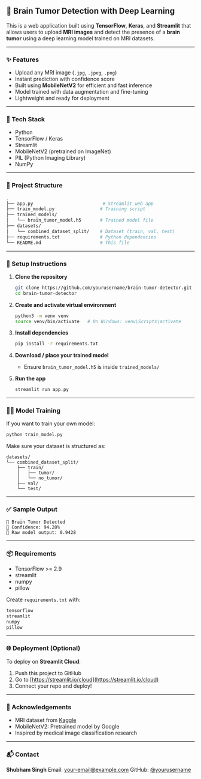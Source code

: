 ## 🧠 Brain Tumor Detection with Deep Learning

This is a web application built using **TensorFlow**, **Keras**, and **Streamlit** that allows users to upload **MRI images** and detect the presence of a **brain tumor** using a deep learning model trained on MRI datasets.

---
### ✨ Features

* Upload any MRI image (`.jpg`, `.jpeg`, `.png`)
* Instant prediction with confidence score
* Built using **MobileNetV2** for efficient and fast inference
* Model trained with data augmentation and fine-tuning
* Lightweight and ready for deployment

---

### 🧰 Tech Stack

* Python
* TensorFlow / Keras
* Streamlit
* MobileNetV2 (pretrained on ImageNet)
* PIL (Python Imaging Library)
* NumPy

---

### 📁 Project Structure

```bash
.
├── app.py                          # Streamlit web app
├── train_model.py                 # Training script
├── trained_models/
│   └── brain_tumor_model.h5       # Trained model file
├── datasets/
│   └── combined_dataset_split/    # Dataset (train, val, test)
├── requirements.txt               # Python dependencies
└── README.md                      # This file
```

---

### 🔧 Setup Instructions

1. **Clone the repository**

   ```bash
   git clone https://github.com/yourusername/brain-tumor-detector.git
   cd brain-tumor-detector
   ```

2. **Create and activate virtual environment**

   ```bash
   python3 -m venv venv
   source venv/bin/activate   # On Windows: venv\Scripts\activate
   ```

3. **Install dependencies**

   ```bash
   pip install -r requirements.txt
   ```

4. **Download / place your trained model**

   * Ensure `brain_tumor_model.h5` is inside `trained_models/`

5. **Run the app**

   ```bash
   streamlit run app.py
   ```

---

### 🏋️‍♂️ Model Training

If you want to train your own model:

```bash
python train_model.py
```

Make sure your dataset is structured as:

```
datasets/
└── combined_dataset_split/
    ├── train/
    │   ├── tumor/
    │   └── no_tumor/
    ├── val/
    └── test/
```

---

### ✅ Sample Output

```
🧠 Brain Tumor Detected
🧪 Confidence: 94.28%
🧮 Raw model output: 0.9428
```

---

### 📦 Requirements

* TensorFlow >= 2.9
* streamlit
* numpy
* pillow

Create `requirements.txt` with:

```txt
tensorflow
streamlit
numpy
pillow
```

---

### 🌐 Deployment (Optional)

To deploy on **Streamlit Cloud**:

1. Push this project to GitHub
2. Go to [https://streamlit.io/cloud](https://streamlit.io/cloud)
3. Connect your repo and deploy!

---

### 🤝 Acknowledgements

* MRI dataset from [Kaggle](https://www.kaggle.com/datasets)
* MobileNetV2: Pretrained model by Google
* Inspired by medical image classification research

---

### 📬 Contact

**Shubham Singh**
Email: [your-email@example.com](mailto:your-email@example.com)
GitHub: [@yourusername](https://github.com/yourusername)